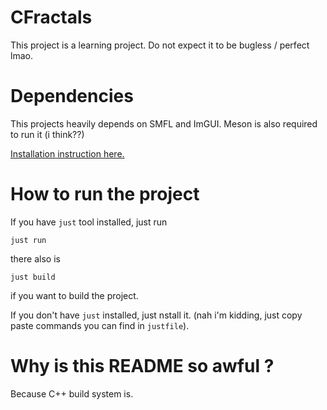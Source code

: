 # CFractals

This project is a learning project. Do not expect it to be bugless / perfect lmao.

# Dependencies

This projects heavily depends on SMFL and ImGUI. Meson is also required to run it (i think??) 
 
<a href="https://letmegooglethat.com/?q=How+to+install+SFML+and+imgui+and+imgui-sfml" target="_blank">Installation instruction here.</a> 


# How to run the project

If you have `just` tool installed, just run

    just run

there also is 

    just build

if you want to build the project.

If you don't have `just` installed, just nstall it. (nah i'm kidding, just copy paste commands you can find in `justfile`).


# Why is this README so awful ?

Because C++ build system is.

